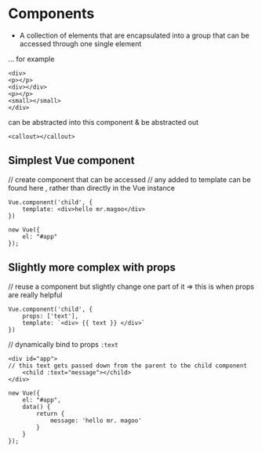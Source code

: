 # Components

* A collection of elements that are encapsulated into a group that can be accessed through one single element

... for example
```
<div>
<p></p>
<div></div>
<p></p>
<small></small>
</div>
```

can be abstracted into this component & be abstracted out
```
<callout></callout>
```

## Simplest Vue component

// create component that can be accessed
// any added to template can be found here , rather than directly in the Vue instance
```
Vue.component('child', {
    template: <div>hello mr.magoo</div>
})
```

```
new Vue({
    el: "#app"
});
```

## Slightly more complex with props


// reuse a component but slightly change one part of it => this is when props are really helpful
```
Vue.component('child', {
    props: ['text'],
    template: `<div> {{ text }} </div>`
})
```

// dynamically bind to props `:text`
```
<div id="app">
// this text gets passed down from the parent to the child component
    <child :text="message"></child>
</div>
```


```
new Vue({
    el: "#app",
    data() {
        return {
            message: 'hello mr. magoo'
        }
    }
});
```